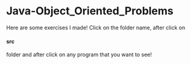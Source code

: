 # Java-Object_Oriented_Problems
Here are some exercises I made!
Click on the folder name, after click on <h4>src</h4> folder and after click on any program that you want to see!

